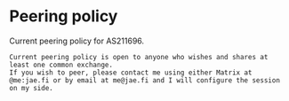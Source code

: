 # Peering policy

Current peering policy for AS211696.

    Current peering policy is open to anyone who wishes and shares at least one common exchange.
    If you wish to peer, please contact me using either Matrix at @me:jae.fi or by email at me@jae.fi and I will configure the session on my side.
